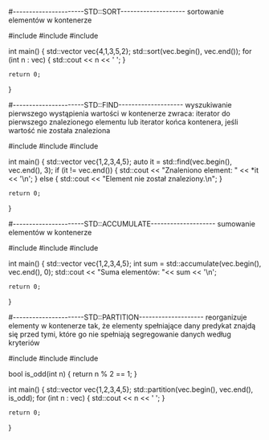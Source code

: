 #----------------------STD::SORT--------------------
sortowanie elementów w kontenerze


#include <algorithm>
#include <vector>
#include <iostream>

int main() {
    std::vector<int> vec{4,1,3,5,2};
    std::sort(vec.begin(), vec.end());
    for (int n : vec) {
        std::cout << n << ' ';
    }
    
    return 0;
}


#----------------------STD::FIND--------------------
wyszukiwanie pierwszego wystąpienia wartości w kontenerze
zwraca: iterator do pierwszego znalezionego elementu lub iterator końca kontenera, jeśli wartość nie została znaleziona


#include <algorithm>
#include <vector>
#include <iostream>

int main() {
    std::vector<int> vec{1,2,3,4,5};
    auto it = std::find(vec.begin(), vec.end(), 3);
    if (it != vec.end()) {
        std::cout << "Znaleniono element: " << *it << '\n';
    } else {
        std::cout << "Element nie został znaleziony.\n";
    }
    
    return 0;
}


#----------------------STD::ACCUMULATE--------------------
sumowanie elementów w kontenerze


#include <numeric>
#include <vector>
#include <iostream>

int main() {
    std::vector<int> vec{1,2,3,4,5};
    int sum = std::accumulate(vec.begin(), vec.end(), 0);
    std::cout << "Suma elementów: "<< sum << '\n';
    
    return 0;
}


#----------------------STD::PARTITION--------------------
reorganizuje elementy w kontenerze tak, że elementy spełniające dany predykat znajdą się przed tymi, które go nie spełniają
segregowanie danych według kryteriów


#include <algorithm>
#include <vector>
#include <iostream>

bool is_odd(int n) { return n % 2 == 1; }

int main() {
    std::vector<int> vec{1,2,3,4,5};
    std::partition(vec.begin(), vec.end(), is_odd);
    for (int n : vec) {
        std::cout << n << ' ';
    }
    
    return 0;
}
